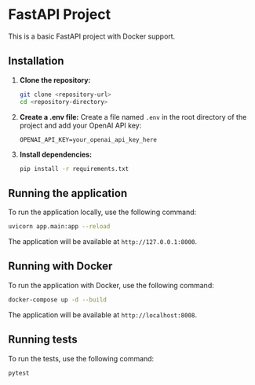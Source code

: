 # FastAPI Project

This is a basic FastAPI project with Docker support.

## Installation

1.  **Clone the repository:**
    ```bash
    git clone <repository-url>
    cd <repository-directory>
    ```

2.  **Create a .env file:**
    Create a file named `.env` in the root directory of the project and add your OpenAI API key:
    ```
    OPENAI_API_KEY=your_openai_api_key_here
    ```

3.  **Install dependencies:**
    ```bash
    pip install -r requirements.txt
    ```

## Running the application

To run the application locally, use the following command:

```bash
uvicorn app.main:app --reload
```

The application will be available at `http://127.0.0.1:8000`.

## Running with Docker

To run the application with Docker, use the following command:

```bash
docker-compose up -d --build
```

The application will be available at `http://localhost:8008`.

## Running tests

To run the tests, use the following command:

```bash
pytest
```
